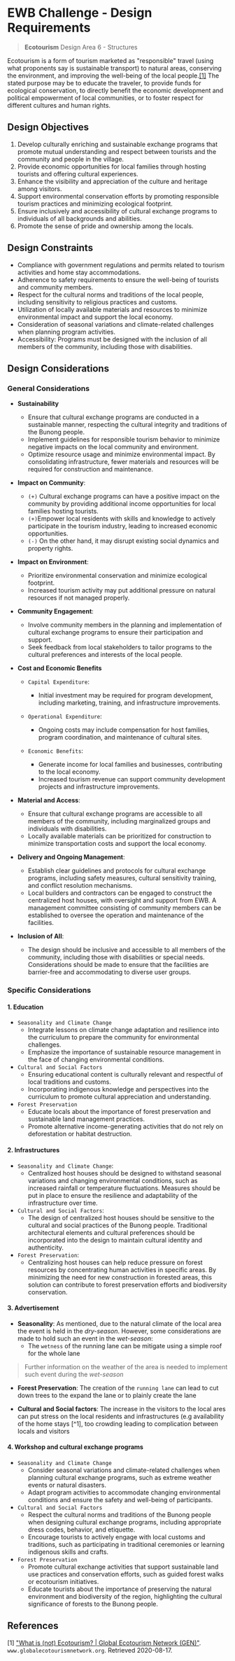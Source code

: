 # EWB Challenge - Design Requirements

> __Ecotourism__
> Design Area 6 - Structures

Ecotourism is a form of tourism marketed as "responsible" travel (using what proponents say is sustainable transport) to natural areas, conserving the environment, and improving the well-being of the local people.[[1]](#1) The stated purpose may be to educate the traveler, to provide funds for ecological conservation, to directly benefit the economic development and political empowerment of local communities, or to foster respect for different cultures and human rights.

## Design Objectives

1. Develop culturally enriching and sustainable exchange programs that promote mutual understanding and respect between tourists and the community and people in the village.
2. Provide economic opportunities for local families through hosting tourists and offering cultural experiences.
3. Enhance the visibility and appreciation of the culture and heritage among visitors.
4. Support environmental conservation efforts by promoting responsible tourism practices and minimizing ecological footprint.
5. Ensure inclusively and accessibility of cultural exchange programs to individuals of all backgrounds and abilities.
6. Promote the sense of pride and ownership among the locals.

## Design Constraints

* Compliance with government regulations and permits related to tourism activities and home stay accommodations.
* Adherence to safety requirements to ensure the well-being of tourists and community members.
* Respect for the cultural norms and traditions of the local people, including sensitivity to religious practices and customs.
* Utilization of locally available materials and resources to minimize environmental impact and support the local economy.
* Consideration of seasonal variations and climate-related challenges when planning program activities.
* Accessibility: Programs must be designed with the inclusion of all members of the community, including those with disabilities.

## Design Considerations

### General Considerations

* __Sustainability__
  * Ensure that cultural exchange programs are conducted in a sustainable manner, respecting the cultural integrity and traditions of the Bunong people.
  * Implement guidelines for responsible tourism behavior to minimize negative impacts on the local community and environment.
  * Optimize resource usage and minimize environmental impact. By consolidating infrastructure, fewer materials and resources will be required for construction and maintenance.

* __Impact on Community__:
  * `(+)` Cultural exchange programs can have a positive impact on the community by providing additional income opportunities for local families hosting tourists.
  * `(+)`Empower local residents with skills and knowledge to actively participate in the tourism industry, leading to increased economic opportunities.  
  * `(-)` On the other hand, it may disrupt existing social dynamics and property rights.

* __Impact on Environment__: 
  * Prioritize environmental conservation and minimize ecological footprint.
  * Increased tourism activity may put additional pressure on natural resources if not managed properly. 

* __Community Engagement__:
  * Involve community members in the planning and implementation of cultural exchange programs to ensure their participation and support.
  * Seek feedback from local stakeholders to tailor programs to the cultural preferences and interests of the local people.

* __Cost and Economic Benefits__

  * `Capital Expenditure`:
    * Initial investment may be required for program development, including marketing, training, and infrastructure improvements.

  * `Operational Expenditure`:
    * Ongoing costs may include compensation for host families, program coordination, and maintenance of cultural sites.

  * `Economic Benefits`:
    * Generate income for local families and businesses, contributing to the local economy.  
    * Increased tourism revenue can support community development projects and infrastructure improvements.

* __Material and Access__:
  * Ensure that cultural exchange programs are accessible to all members of the community, including marginalized groups and individuals with disabilities.  
  * Locally available materials can be prioritized for construction to minimize transportation costs and support the local economy.

* __Delivery and Ongoing Management__:
  * Establish clear guidelines and protocols for cultural exchange programs, including safety measures, cultural sensitivity training, and conflict resolution mechanisms.  
  * Local builders and contractors can be engaged to construct the centralized host houses, with oversight and support from EWB. A management committee consisting of community members can be established to oversee the operation and maintenance of the facilities.

* __Inclusion of All__: 
  * The design should be inclusive and accessible to all members of the community, including those with disabilities or special needs. Considerations should be made to ensure that the facilities are barrier-free and accommodating to diverse user groups.

### Specific Considerations

#### 1. Education

* `Seasonality and Climate Change`
  * Integrate lessons on climate change adaptation and resilience into the curriculum to prepare the community for environmental challenges.
  * Emphasize the importance of sustainable resource management in the face of changing environmental conditions.
* `Cultural and Social Factors`
  * Ensuring educational content is culturally relevant and respectful of local traditions and customs.
  * Incorporating indigenous knowledge and perspectives into the curriculum to promote cultural appreciation and understanding.
* `Forest Preservation`
  * Educate locals about the importance of forest preservation and sustainable land management practices.
  * Promote alternative income-generating activities that do not rely on deforestation or habitat destruction.

#### 2. Infrastructures

* `Seasonality and Climate Change`: 
  * Centralized host houses should be designed to withstand seasonal variations and changing environmental conditions, such as increased rainfall or temperature fluctuations. Measures should be put in place to ensure the resilience and adaptability of the infrastructure over time.
* `Cultural and Social Factors`: 
  * The design of centralized host houses should be sensitive to the cultural and social practices of the Bunong people. Traditional architectural elements and cultural preferences should be incorporated into the design to maintain cultural identity and authenticity.
* `Forest Preservation`: 
  * Centralizing host houses can help reduce pressure on forest resources by concentrating human activities in specific areas. By minimizing the need for new construction in forested areas, this solution can contribute to forest preservation efforts and biodiversity conservation.

#### 3. Advertisement

* __Seasonality__: As mentioned, due to the natural climate of the local area the event is held in the _dry-season_. However, some considerations are made to hold such an event in the _wet-season_:
  * The `wetness` of the running lane can be mitigate using a simple roof for the whole lane
> Further information on the weather of the area is needed to implement such event during the _wet-season_

* __Forest Preservation__: The creation of the `running lane` can lead to cut down trees to the expand the lane or to plainly create the lane

* __Cultural and Social factors__: The increase in the visitors to the local ares can put stress on the local residents and infrastructures (e.g availability of the home stays [^1], too crowding leading to complication between locals and visitors

#### 4. Workshop and cultural exchange programs

* `Seasonality and Climate Change`
  * Consider seasonal variations and climate-related challenges when planning cultural exchange programs, such as extreme weather events or natural disasters.
  * Adapt program activities to accommodate changing environmental conditions and ensure the safety and well-being of participants.
* `Cultural and Social Factors`
  * Respect the cultural norms and traditions of the Bunong people when designing cultural exchange programs, including appropriate dress codes, behavior, and etiquette.
  * Encourage tourists to actively engage with local customs and traditions, such as participating in traditional ceremonies or learning indigenous skills and crafts.
* `Forest Preservation`
  * Promote cultural exchange activities that support sustainable land use practices and conservation efforts, such as guided forest walks or ecotourism initiatives.
  * Educate tourists about the importance of preserving the natural environment and biodiversity of the region, highlighting the cultural significance of forests to the Bunong people.

## References

<a id="1">[1]</a> ["What is (not) Ecotourism? | Global Ecotourism Network (GEN)"](https://www.globalecotourismnetwork.org/what-it-is-not-ecotourism/). `www.globalecotourismnetwork.org`. Retrieved 2020-08-17.

